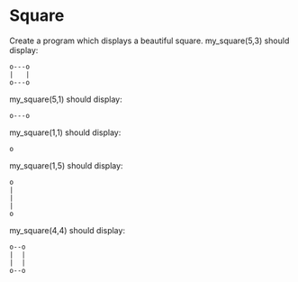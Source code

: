 # Square

Create a program which displays a beautiful square.
my_square(5,3) should display:

```
o---o
|   |
o---o
```

my_square(5,1) should display:

```
o---o
```

my_square(1,1) should display:

```
o
```

my_square(1,5) should display:

```
o
|
|
|
o
```

my_square(4,4) should display:

```
o--o
|  |
|  |
o--o
```
